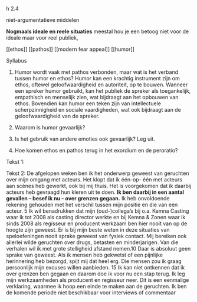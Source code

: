 h 2.4

niet-argumentatieve middelen

**Nogmaals ideale en reele situaties**
meestal hou je een betoog niet voor de ideale maar voor reel publiek,  

[[ethos]]
[[pathos]]
[[modern fear appeal]]
[[humor]]


Syllabus

1. Humor wordt vaak met pathos verbonden, maar wat is het verband tussen humor en ethos? 
Humor kan een krachtig instrument zijn om ethos, oftewel geloofwaardigheid en autoriteit, op te bouwen. Wanneer een spreker humor gebruikt, kan het publiek de spreker als toegankelijk, empathisch en menselijk zien, wat bijdraagt aan het opbouwen van ethos. Bovendien kan humor een teken zijn van intellectuele scherpzinnigheid en sociale vaardigheden, wat ook bijdraagt aan de geloofwaardigheid van de spreker.
2. Waarom is humor gevaarlijk? 

3. Is het gebruik van andere emoties ook gevaarlijk? Leg uit. 
4. Hoe komen ethos en pathos terug in het exordium en de peroratio?



Tekst 1:



Tekst 2:
De afgelopen weken ben ik het onderwerp geweest van geruchten over mijn omgang met acteurs. Het klopt dat ik één-op- één met acteurs aan scènes heb gewerkt, ook bij mij thuis. Het is voorgekomen dat ik daarbij acteurs heb gevraagd hun kleren uit te doen. **Ik ben daarbij in een aantal gevallen – besef ik nu – over grenzen gegaan.** Ik heb onvoldoende rekening gehouden met het verschil tussen mijn positie en die van een acteur. 5 Ik wil benadrukken dat mijn (oud-)collega’s bij o.a. Kemna Casting waar ik tot 2008 als casting director werkte en bij Kemna & Zonen waar ik sinds 2008 als regisseur en producent werkzaam ben hier nooit van op de hoogte zijn geweest. Er is bij mijn beste weten in deze situaties van speloefeningen nooit sprake geweest van fysiek contact. Mij bereiken ook allerlei wilde geruchten over drugs, betasten en minderjarigen. Van die verhalen wil ik met grote stelligheid afstand nemen.10 Daar is absoluut geen sprake van geweest. Als ik mensen heb gekwetst of een pijnlijke herinnering heb bezorgd, spijt mij dat heel erg. Die mensen zou ik graag persoonlijk mijn excuses willen aanbieden. 15 Ik kan niet ontkennen dat ik over grenzen ben gegaan en daarom doe ik voor nu een stap terug. Ik leg mijn werkzaamheden als producent en regisseur neer. Dit is een eenmalige verklaring, waarmee ik hoop een einde te maken aan de geruchten. Ik ben de komende periode niet beschikbaar voor interviews of commentaar